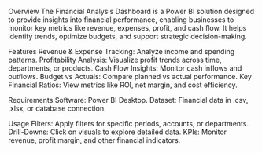 Overview
The Financial Analysis Dashboard is a Power BI solution designed to provide insights into financial performance, enabling businesses to monitor key metrics like revenue, expenses, profit, and cash flow. It helps identify trends, optimize budgets, and support strategic decision-making.

Features
Revenue & Expense Tracking: Analyze income and spending patterns.
Profitability Analysis: Visualize profit trends across time, departments, or products.
Cash Flow Insights: Monitor cash inflows and outflows.
Budget vs Actuals: Compare planned vs actual performance.
Key Financial Ratios: View metrics like ROI, net margin, and cost efficiency.

Requirements
Software: Power BI Desktop.
Dataset: Financial data in .csv, .xlsx, or database connection.

Usage
Filters: Apply filters for specific periods, accounts, or departments.
Drill-Downs: Click on visuals to explore detailed data.
KPIs: Monitor revenue, profit margin, and other financial indicators.
